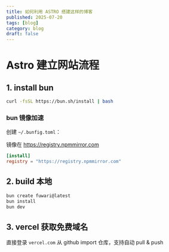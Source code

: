 ```yaml
---
title: 如何利用 ASTRO 搭建这样的博客
published: 2025-07-20
tags: [blog]
category: blog
draft: false
---
```


# Astro 建立网站流程

## 1. install bun

```bash
curl -fsSL https://bun.sh/install | bash
```

### bun 镜像加速
创建 `~/.bunfig.toml`：

镜像在 https://registry.npmmirror.com

```toml
[install]
registry = "https://registry.npmmirror.com"
```

## 2. build 本地
```bash
bun create fuwari@latest
bun install
bun dev
```

## 3. vercel 获取免费域名
直接登录 `vercel.com` 从 github import 仓库，支持自动 pull & push